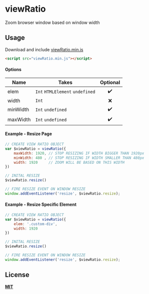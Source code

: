 # viewRatio

Zoom browser window based on window width

## Usage

Download and include [viewRatio.min.js](https://github.com/howion/viewRatio/blob/master/lib/viewRatio.min.js)

```html
<script src="viewRatio.min.js"></script>
```

#### Options

Name     | Takes                           | Optional
-------- | ------------------------------- | :------:
elem     | `Int` `HTMLElement` `undefined` | :heavy_check_mark:
width    | `Int`                           | :x:
minWidth | `Int` `undefined`               | :heavy_check_mark:
maxWidth | `Int` `undefined`               | :heavy_check_mark:

#### Example - Resize Page

```js
// CREATE VIEW RATIO OBJECT
var $viewRatio = viewRatio({
    maxWidth: 1920, // STOP RESIZING IF WIDTH BIGGER THAN 1920px
    minWidth: 480 , // STOP RESIZING IF WIDTH SMALLER THAN 480px
    width: 1920     // ZOOM WILL BE BASED ON THIS WIDTH
})

// INITAL RESIZE
$viewRatio.resize()

// FIRE RESIZE EVENT ON WINDOW RESIZE
window.addEventListener('resize', $viewRatio.resize);
```

#### Example - Resize Specific Element

```js
// CREATE VIEW RATIO OBJECT
var $viewRatio = viewRatio({
    elem: '.custom-div',
    width: 1920
})

// INITAL RESIZE
$viewRatio.resize()

// FIRE RESIZE EVENT ON WINDOW RESIZE
window.addEventListener('resize', $viewRatio.resize);
```

## License

[**MIT**](https://github.com/howion/viewRatio/blob/master/LICENSE)
